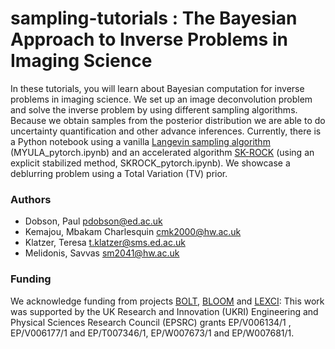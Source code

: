 # sampling-tutorials : The Bayesian Approach to Inverse Problems in Imaging Science

In these tutorials, you will learn about Bayesian computation for inverse problems in imaging science. We set up an image deconvolution problem and solve the inverse problem by using different sampling algorithms. Because we obtain samples from the posterior distribution we are able to do uncertainty quantification and other advance inferences. Currently, there is a Python notebook using a vanilla [Langevin sampling algorithm](https://hal.science/hal-01267115/document) (MYULA_pytorch.ipynb) and an accelerated algorithm [SK-ROCK](https://pure.hw.ac.uk/ws/portalfiles/portal/41830170/19m1283719.pdf) (using an explicit stabilized method, SKROCK_pytorch.ipynb). We showcase a deblurring problem using a Total Variation (TV) prior.

### Authors
* Dobson, Paul [pdobson@ed.ac.uk](pdobson@ed.ac.uk)
* Kemajou, Mbakam Charlesquin [cmk2000@hw.ac.uk](cmk2000@hw.ac.uk)
* Klatzer, Teresa [t.klatzer@sms.ed.ac.uk](t.klatzer@sms.ed.ac.uk)
* Melidonis, Savvas [sm2041@hw.ac.uk](sm2041@hw.ac.uk)

### Funding

We acknowledge funding from projects [BOLT](https://www.macs.hw.ac.uk/~mp71/bolt.html), [BLOOM](https://www.macs.hw.ac.uk/~mp71/bloom.html) and [LEXCI](https://www.macs.hw.ac.uk/~mp71/lexci.html): This work was supported by the UK Research and Innovation (UKRI) Engineering and Physical Sciences Research Council (EPSRC) grants EP/V006134/1 , EP/V006177/1 and EP/T007346/1, EP/W007673/1 and EP/W007681/1.
